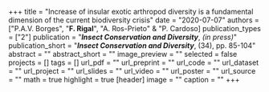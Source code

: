 +++
title = "Increase of insular exotic arthropod diversity is a fundamental dimension of the current biodiversity crisis"
date = "2020-07-07"
authors = ["P.A.V. Borges", "**F. Rigal**", "A. Ros-Prieto" & "P. Cardoso]
publication_types = ["2"]
publication = "**_Insect Conservation and Diversity_**, _(in press)_"
publication_short = "**_Insect Conservation and Diversity_**, (34), pp. 85-104"
abstract = ""
abstract_short = ""
image_preview = ""
selected = false
projects = []
tags = []
url_pdf = ""
url_preprint = ""
url_code = ""
url_dataset = ""
url_project = ""
url_slides = ""
url_video = ""
url_poster = ""
url_source = ""
math = true
highlight = true
[header]
image = ""
caption = ""
+++
